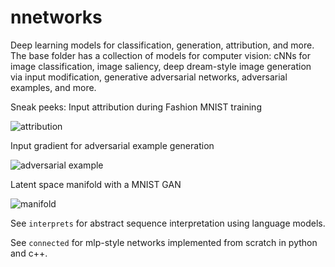 # nnetworks

Deep learning models for classification, generation, attribution, and more. The base folder has a collection of models for computer vision: cNNs for image classification, image saliency, deep dream-style image generation via input modification, generative adversarial networks, adversarial examples, and more. 

Sneak peeks:
Input attribution during Fashion MNIST training

![attribution](https://blbadger.github.io/neural_networks/attributions_highres_slow.gif)


Input gradient for adversarial example generation

![adversarial example](https://blbadger.github.io/neural_networks/adversarial_gen_daisy.png)

Latent space manifold with a MNIST GAN

![manifold](https://blbadger.github.io/neural_networks/mnist_2latent_fig.png)

See `interprets` for abstract sequence interpretation using language models. 

See `connected` for mlp-style networks implemented from scratch in python and c++. 


